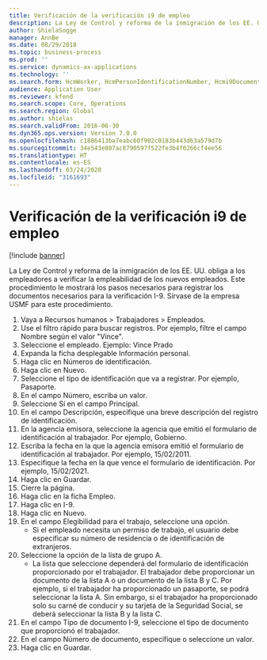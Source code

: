 ```yaml
---
title: Verificación de la verificación i9 de empleo
description: La Ley de Control y reforma de la inmigración de los EE. UU. obliga a los empleadores a verificar la empleabilidad de los nuevos empleados.
author: ShielaSogge
manager: AnnBe
ms.date: 08/29/2018
ms.topic: business-process
ms.prod: ''
ms.service: dynamics-ax-applications
ms.technology: ''
ms.search.form: HcmWorker, HcmPersonIdentificationNumber, Hcmi9Document
audience: Application User
ms.reviewer: kfend
ms.search.scope: Core, Operations
ms.search.region: Global
ms.author: shielas
ms.search.validFrom: 2016-06-30
ms.dyn365.ops.version: Version 7.0.0
ms.openlocfilehash: c1886413ba7eabc60f902c0183b443d63a579d7b
ms.sourcegitcommit: 34e543e807ac8790597f522fe3b4f0266cf4ee56
ms.translationtype: HT
ms.contentlocale: es-ES
ms.lasthandoff: 03/24/2020
ms.locfileid: "3161693"
---
```

# <a name="employment-verification-i9-verification"></a>Verificación de la verificación i9 de empleo

[!include [banner](../../../includes/banner.md)]

La Ley de Control y reforma de la inmigración de los EE. UU. obliga a los empleadores a verificar la empleabilidad de los nuevos empleados. Este procedimiento le mostrará los pasos necesarios para registrar los documentos necesarios para la verificación I-9. Sírvase de la empresa USMF para este procedimiento.

1. Vaya a Recursos humanos > Trabajadores > Empleados.
2. Use el filtro rápido para buscar registros. Por ejemplo, filtre el campo Nombre según el valor "Vince".
3. Seleccione el empleado. Ejemplo: Vince Prado
4. Expanda la ficha desplegable Información personal.
5. Haga clic en Números de identificación.
6. Haga clic en Nuevo.
7. Seleccione el tipo de identificación que va a registrar. Por ejemplo, Pasaporte.
8. En el campo Número, escriba un valor.
9. Seleccione Sí en el campo Principal.
10. En el campo Descripción, especifique una breve descripción del registro de identificación.
11. En la agencia emisora, seleccione la agencia que emitió el formulario de identificación al trabajador. Por ejemplo, Gobierno.
12. Escriba la fecha en la que la agencia emisora emitió el formulario de identificación al trabajador. Por ejemplo, 15/02/2011.
13. Especifique la fecha en la que vence el formulario de identificación. Por ejemplo, 15/02/2021.
14. Haga clic en Guardar.
15. Cierre la página.
16. Haga clic en la ficha Empleo.
17. Haga clic en I-9.
18. Haga clic en Nuevo.
19. En el campo Elegibilidad para el trabajo, seleccione una opción.
    * Si el empleado necesita un permiso de trabajo, el usuario debe especificar su número de residencia o de identificación de extranjeros.  
20. Seleccione la opción de la lista de grupo A.
    * La lista que seleccione dependerá del formulario de identificación proporcionado por el trabajador. El trabajador debe proporcionar un documento de la lista A o un documento de la lista B y C. Por ejemplo, si el trabajador ha proporcionado un pasaporte, se podrá seleccionar la lista A. Sin embargo, si el trabajador ha proporcionado solo su carné de conducir y su tarjeta de la Seguridad Social, se deberá seleccionar la lista B y la lista C.  
21. En el campo Tipo de documento I-9, seleccione el tipo de documento que proporcionó el trabajador.
22. En el campo Número de documento, especifique o seleccione un valor.
23. Haga clic en Guardar.

